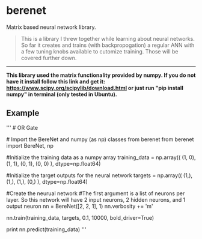 # berenet
Matrix based neural network library.

> This is a library I threw together while learning about neural networks. So far it creates and trains (with backpropogation)
a regular ANN with a few tuning knobs available to cutomize training. Those will be covered further down.

<hr>

**This library used the matrix functionality provided by numpy. If you do not have it install follow this link and get it:
https://www.scipy.org/scipylib/download.html
or just run "pip install numpy" in terminal (only tested in Ubuntu).**

## Example
'''
\# OR Gate

\# Import the BereNet and numpy (as np) classes from berenet
from berenet import BereNet, np

#Initialize the training data as a numpy array
training_data = np.array((
		(1, 0),
		(1, 1),
		(0, 1),
		(0, 0)
), dtype=np.float64)

#Initialize the target outputs for the neural network
targets = np.array((
  (1,),
  (1,),
  (1,),
  (0,)
), dtype=np.float64)

#Create the neurual network
#The first argument is a list of neurons per layer. So this network will have 2 input neurons, 2 hidden neurons, and 1 output neuron
nn = BereNet([2, 2, 1], 1)
nn.verbosity += 'm'

nn.train(training_data, targets, 0.1, 10000, bold_driver=True)

print nn.predict(training_data)
'''
